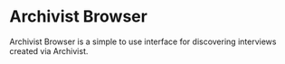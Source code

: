 Archivist Browser
============

Archivist Browser is a simple to use interface for discovering interviews created via Archivist.